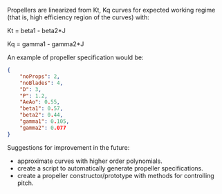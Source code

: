 Propellers are linearized from Kt, Kq curves for expected working regime (that is, high efficiency region of the curves) with:

Kt = beta1 - beta2\*J

Kq = gamma1 - gamma2\*J

An example of propeller specification would be:
```json
{
	"noProps": 2,
	"noBlades": 4,
	"D": 3,
	"P": 1.2,
	"AeAo": 0.55,
	"beta1": 0.57,
	"beta2": 0.44,
	"gamma1": 0.105,
	"gamma2": 0.077
}
```

Suggestions for improvement in the future:
* approximate curves with higher order polynomials.
* create a script to automatically generate propeller specifications.
* create a propeller constructor/prototype with methods for controlling pitch.
